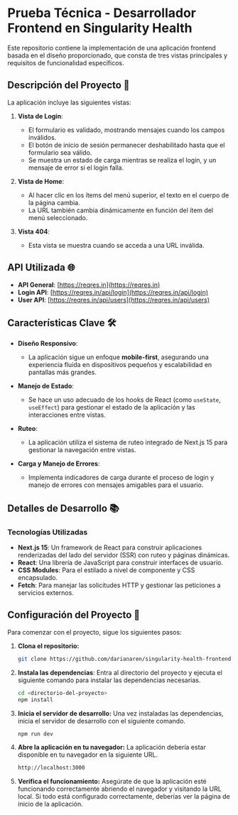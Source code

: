 # Prueba Técnica - Desarrollador Frontend en Singularity Health

Este repositorio contiene la implementación de una aplicación frontend basada en el diseño proporcionado, que consta de tres vistas principales y requisitos de funcionalidad específicos.

## Descripción del Proyecto 📖

La aplicación incluye las siguientes vistas:

1. **Vista de Login**:

   - El formulario es validado, mostrando mensajes cuando los campos inválidos.
   - El botón de inicio de sesión permanecer deshabilitado hasta que el formulario sea válido.
   - Se muestra un estado de carga mientras se realiza el login, y un mensaje de error si el login falla.

2. **Vista de Home**:

   - Al hacer clic en los ítems del menú superior, el texto en el cuerpo de la página cambia.
   - La URL también cambia dinámicamente en función del ítem del menú seleccionado.

3. **Vista 404**:
   - Esta vista se muestra cuando se acceda a una URL inválida.

## API Utilizada 🌐

- **API General**: [https://reqres.in](https://reqres.in)
- **Login API**: [https://reqres.in/api/login](https://reqres.in/api/login)
- **User API**: [https://reqres.in/api/users](https://reqres.in/api/users)

## Características Clave 🛠️

- **Diseño Responsivo**:
  - La aplicación sigue un enfoque **mobile-first**, asegurando una experiencia fluida en dispositivos pequeños y escalabilidad en pantallas más grandes.
- **Manejo de Estado**:

  - Se hace un uso adecuado de los hooks de React (como `useState`, `useEffect`) para gestionar el estado de la aplicación y las interacciones entre vistas.

- **Ruteo**:

  - La aplicación utiliza el sistema de ruteo integrado de Next.js 15 para gestionar la navegación entre vistas.

- **Carga y Manejo de Errores**:
  - Implementa indicadores de carga durante el proceso de login y manejo de errores con mensajes amigables para el usuario.

## Detalles de Desarrollo 📚

### Tecnologías Utilizadas

- **Next.js 15**: Un framework de React para construir aplicaciones renderizadas del lado del servidor (SSR) con ruteo y páginas dinámicas.
- **React**: Una librería de JavaScript para construir interfaces de usuario.
- **CSS Modules**: Para el estilado a nivel de componente y CSS encapsulado.
- **Fetch**: Para manejar las solicitudes HTTP y gestionar las peticiones a servicios externos.

## Configuración del Proyecto 🚀

Para comenzar con el proyecto, sigue los siguientes pasos:

1. **Clona el repositorio:**

   ```bash
   git clone https://github.com/darianaren/singularity-health-frontend.git
   ```

2. **Instala las dependencias**: Entra al directorio del proyecto y ejecuta el siguiente comando para instalar las dependencias necesarias.

    ```bash
    cd <directorio-del-proyecto>
    npm install
    ```

3. **Inicia el servidor de desarrollo:** Una vez instaladas las dependencias, inicia el servidor de desarrollo con el siguiente comando.

    ```bash
    npm run dev
    ```

4. **Abre la aplicación en tu navegador:** La aplicación debería estar disponible en tu navegador en la siguiente URL.

    ```bash
    http://localhost:3000
    ```

5. **Verifica el funcionamiento:** Asegúrate de que la aplicación esté funcionando correctamente abriendo el navegador y visitando la URL local. Si todo está configurado correctamente, deberías ver la página de inicio de la aplicación.
